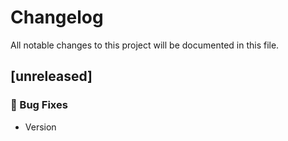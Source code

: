 # Changelog

All notable changes to this project will be documented in this file.

## [unreleased]

### 🐛 Bug Fixes

- Version

<!-- generated by git-cliff -->
